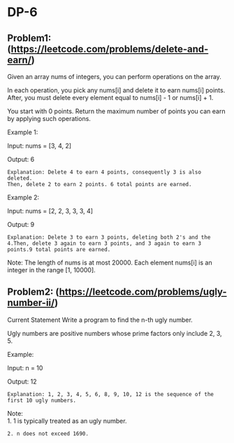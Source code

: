 # DP-6

## Problem1: (https://leetcode.com/problems/delete-and-earn/)

Given an array nums of integers, you can perform operations on the array.

In each operation, you pick any nums[i] and delete it to earn nums[i] points. After, you must delete every element equal to nums[i] - 1 or nums[i] + 1.

You start with 0 points. Return the maximum number of points you can earn by applying such operations.

Example 1:

Input: nums = [3, 4, 2]

Output: 6

    Explanation: Delete 4 to earn 4 points, consequently 3 is also deleted.
    Then, delete 2 to earn 2 points. 6 total points are earned.

Example 2:

Input: nums = [2, 2, 3, 3, 3, 4]

Output: 9

    Explanation: Delete 3 to earn 3 points, deleting both 2's and the 4.Then, delete 3 again to earn 3 points, and 3 again to earn 3         points.9 total points are earned.

Note: The length of nums is at most 20000.
      Each element nums[i] is an integer in the range [1, 10000].
    
## Problem2: (https://leetcode.com/problems/ugly-number-ii/)

Current Statement
Write a program to find the n-th ugly number.

Ugly numbers are positive numbers whose prime factors only include 2, 3, 5. 

Example:

Input: n = 10

Output: 12

    Explanation: 1, 2, 3, 4, 5, 6, 8, 9, 10, 12 is the sequence of the first 10 ugly numbers.

Note:  
    1. 1 is typically treated as an ugly number.
    
    2. n does not exceed 1690.
